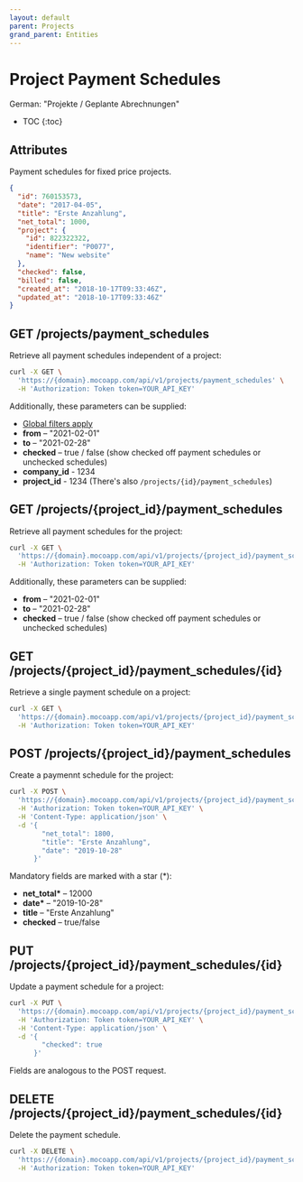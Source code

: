 ```yaml
---
layout: default
parent: Projects
grand_parent: Entities
---
```


# Project Payment Schedules

German: "Projekte / Geplante Abrechnungen"

- TOC
{:toc}

## Attributes

Payment schedules for fixed price projects.

```json
{
  "id": 760153573,
  "date": "2017-04-05",
  "title": "Erste Anzahlung",
  "net_total": 1000,
  "project": {
    "id": 822322322,
    "identifier": "P0077",
    "name": "New website"
  },
  "checked": false,
  "billed": false,
  "created_at": "2018-10-17T09:33:46Z",
  "updated_at": "2018-10-17T09:33:46Z"
}
```

## GET /projects/payment_schedules

Retrieve all payment schedules independent of a project:

```bash
curl -X GET \
  'https://{domain}.mocoapp.com/api/v1/projects/payment_schedules' \
  -H 'Authorization: Token token=YOUR_API_KEY'
```

Additionally, these parameters can be supplied:

- [Global filters apply](../entities#global-filters)
- **from** – "2021-02-01"
- **to** – "2021-02-28"
- **checked** – true / false (show checked off payment schedules or unchecked schedules)
- **company_id** - 1234
- **project_id** - 1234 (There's also `/projects/{id}/payment_schedules`)

## GET /projects/{project_id}/payment_schedules

Retrieve all payment schedules for the project:

```bash
curl -X GET \
  'https://{domain}.mocoapp.com/api/v1/projects/{project_id}/payment_schedules' \
  -H 'Authorization: Token token=YOUR_API_KEY'
```

Additionally, these parameters can be supplied:

- **from** – "2021-02-01"
- **to** – "2021-02-28"
- **checked** – true / false (show checked off payment schedules or unchecked schedules)

## GET /projects/{project_id}/payment_schedules/{id}

Retrieve a single payment schedule on a project:

```bash
curl -X GET \
  'https://{domain}.mocoapp.com/api/v1/projects/{project_id}/payment_schedules/{id}' \
  -H 'Authorization: Token token=YOUR_API_KEY'
```

## POST /projects/{project_id}/payment_schedules

Create a paymennt schedule for the project:

```bash
curl -X POST \
  'https://{domain}.mocoapp.com/api/v1/projects/{project_id}/payment_schedules' \
  -H 'Authorization: Token token=YOUR_API_KEY' \
  -H 'Content-Type: application/json' \
  -d '{
     	"net_total": 1800,
     	"title": "Erste Anzahlung",
	    "date": "2019-10-28"
      }'
```

Mandatory fields are marked with a star (\*):

- **net_total\*** – 12000
- **date\*** – "2019-10-28"
- **title** – "Erste Anzahlung"
- **checked** – true/false

## PUT /projects/{project_id}/payment_schedules/{id}

Update a payment schedule for a project:

```bash
curl -X PUT \
  'https://{domain}.mocoapp.com/api/v1/projects/{project_id}/payment_schedules/{id}' \
  -H 'Authorization: Token token=YOUR_API_KEY' \
  -H 'Content-Type: application/json' \
  -d '{
        "checked": true
      }'
```

Fields are analogous to the POST request.

## DELETE /projects/{project_id}/payment_schedules/{id}

Delete the payment schedule.

```bash
curl -X DELETE \
  'https://{domain}.mocoapp.com/api/v1/projects/{project_id}/payment_schedules/{id}' \
  -H 'Authorization: Token token=YOUR_API_KEY'
```
